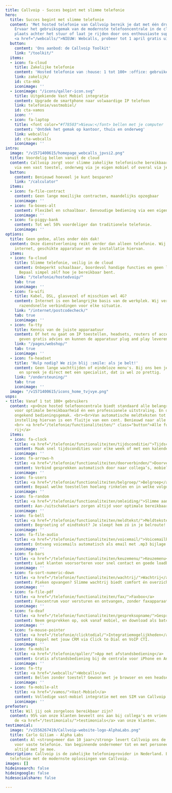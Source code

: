 ```yaml
---
title: Callvoip - Succes begint met slimme telefonie
hero:
  title: Succes begint met slimme telefonie
  content: 'Met hosted telefonie van Callvoip bereik je dat met één druk op de knop.
    Ervaar het gebruiksgemak van de modernste telefooncentrale in de cloud! Neem zelf
    plaats achter het stuur of laat je rijden door ons enthousiaste supportteam. <br><br>Overstappen?
    <a href="/webcalls/">NIEUW: Webcalls, probeer tot 1 april gratis uit!</a> \U+1F4BB4'
  button:
    content: 'Ons aanbod: de Callvoip Toolkit'
    link: "/toolkit/"
  items:
  - icon: fa-cloud
    title: Zakelijke telefonie
    content: 'Hosted telefonie van :house: 1 tot 100+ :office: gebruikers'
    link: zakelijk/
    id: cta-mkb
    iconimage: ''
  - iconimage: "/icons/qaller-icon.svg"
    title: Uitgekiende Vast Mobiel integratie
    content: Upgrade de smartphone naar volwaardige IP telefoon
    link: telefonie/vastmobiel/
    id: cta-vamos
    icon: ''
  - icon: fa-laptop
    title: <font color="#f78503">Nieuw:</font> bellen met je computer
    content: 'Ontdek het gemak op kantoor, thuis en onderweg'
    link: webcalls/
    id: cta-webcalls
    iconimage: ''
intro:
  image: "/v1571400615/homepage_webcalls_jpvsi2.png"
  title: Voordelig bellen vanuit de cloud
  content: Callvoip zorgt voor slimme zakelijke telefonische bereikbaarheid. Op kantoor
    via een vast toestel, onderweg via je eigen mobiel of overal via je eigen computer. En dat tegen scherpe tarieven!
  button:
    content: Benieuwd hoeveel je kunt besparen?
    link: "/calculator"
  items:
  - icon: fa-file-contract
    content: Geen lange moeilijke contracten, maandelijks opzegbaar
    iconimage: ''
  - icon: fa-boxes-alt
    content: Flexibel en schaalbaar. Eenvoudige bediening via een eigen veilige omgeving.
    iconimage: ''
  - icon: fa-piggy-bank
    content: Tot wel 50% voordeliger dan traditionele telefonie.
    iconimage: ''
options:
  title: Geen gedoe, alles onder één dak!
  content: Onze dienstverlening reikt verder dan alleen telefonie. Wij verzorgen betrouwbaar
    internet, geschikte apparatuur en de installatie hiervan.
  items:
  - icon: fa-cloud
    title: Slimme telefonie, veilig in de cloud
    content: Onbeperkt schaalbaar, boordevol handige functies en geen lange contracten.
      Bepaal simpel zèlf hoe je bereikbaar bent.
    link: "/telefonie/hostedvoip/"
    tab: true
    iconimage: ''
  - icon: fa-wifi
    title: Kabel, DSL, glasvezel of misschien wel 4G?
    content: Internet is een belangrijke basis van de werkplek. Wij verzorgen stabiele
      razendsnelle verbindingen voor elke situatie.
    link: "/internet/postcodecheck/"
    tab: true
    iconimage: ''
  - icon: fa-tty
    title: Kennis van de juiste apparaatuur
    content: Of het nu gaat om IP toestellen, headsets, routers of accesspoint. Wij
      geven gratis advies en kunnen de apparatuur plug and play leveren.
    link: "/pages/webshop/"
    tab: true
    iconimage: ''
  - icon: fa-headset
    title: 'Hulp nodig? We zijn blij :smile: als je belt!'
    content: Geen lange wachttijden of eindeloze menu's. Bij ons ben je geen nummer
      en spreek je direct met een specialist, dat is wel zo prettig.
    link: "/ondersteuning/"
    tab: true
    iconimage: ''
  image: "/v1571400615/icons_home_tvjvye.png"
usps:
- title: Vanaf 1 tot 100+ gebruikers
  content: <p>Onze hosted telefooncentrale biedt standaard alle belangrijke functies
    voor optimale bereikbaarheid én een professionele uitstraling. En dat met een
    ongekend bedieningsgemak. <br><br>Van automatische meldteksten tot slimme doorschakelingen,
    instelling hiervan is een fluitje van een cent. Benieuwd naar alle mogelijkheden?</p>
    <br> <a href="/telefonie/functionaliteiten/" class="button">Alle functies op een
    rij</a>
  items:
  - icon: fa-clock
    title: <a href="/telefonie/functionaliteiten/tijdsconditie/">Tijdscondities</a>
    content: Maak snel tijdscondities voor elke week of met een kalender.
    iconimage: ''
  - icon: fa-arrows-h
    title: <a href="/telefonie/functionaliteiten/doorverbinden/">Doorverbinden</a>
    content: Verbind gesprekken automatisch door naar collega’s, mobiel, etc.
    iconimage: ''
  - icon: fa-users
    title: <a href="/telefonie/functionaliteiten/belgroep/">Belgroep</a>
    content: Bepaal welke toestellen hoelang rinkelen en in welke volgorde.
    iconimage: ''
  - icon: fa-random
    title: <a href="/telefonie/functionaliteiten/omleiding/">Slimme aan/uitschakelaars</a>
    content: Aan-/uitschakelaars zorgen altijd voor optimale bereikbaarheid.
    iconimage: ''
  - icon: fa-bell
    title: <a href="/telefonie/functionaliteiten/meldtekst/">Meldteksten</a>
    content: Begroeting of eindtekst? Je sleept hem zó in je belroute!
    iconimage: ''
  - icon: fa-file-audio
    title: <a href="/telefonie/functionaliteiten/voicemail/">Voicemailbox</a>
    content: Ontvang voicemails automatisch als email met .mp3 bijlage.
    iconimage: ''
  - icon: fa-bars
    title: <a href="/telefonie/functionaliteiten/keuzemenu/">Keuzemenu</a>
    content: Laat klanten voorsorteren voor snel contact en goede loadbalance.
    iconimage: ''
  - icon: fa-sort-numeric-down
    title: <a href="/telefonie/functionaliteiten/wachtrij/">Wachtrij</a>
    content: Pieken opvangen? Slimme wachtrij biedt comfort én overzicht!
    iconimage: ''
  - icon: fa-file-pdf
    title: <a href="/telefonie/functionaliteiten/fax/">Faxbox</a>
    content: Faxcentrum voor versturen en ontvangen, zonder faxapparaat.
    iconimage: ''
  - icon: fa-deaf
    title: <a href="/telefonie/functionaliteiten/gespreksopname/">Gespreksopname</a>
    content: Neem gesprekken op, ook vanaf mobiel, en download als batch.
    iconimage: ''
  - icon: fa-mouse-pointer
    title: <a href="/telefonie/clicktodial/">Integratiemogelijkheden</a>
    content: Koppel met jouw CRM via Click to Dial en VoIP CTI.
    iconimage: ''
  - icon: fa-mobile
    title: <a href="/telefonie/qaller/">App met afstandsbediening</a>
    content: Gratis afstandsbediening bij de centrale voor iPhone en Android.
    iconimage: ''
  - icon: fa-tty
    title: <a href="/webcalls/">Webcalls</a>
    content: Bellen zonder toestel? Gewoon met je browser en een headset!
    iconimage: ''
  - icon: fa-mobile-alt
    title: <a href="/vamos/">Vast-Mobiel</a>
    content: Volledige vast-mobiel integratie met een SIM van Callvoip
    iconimage: ''
prefooter:
  title: Wil jij ook zorgeloos bereikbaar zijn?
  content: 95% van onze klanten beveelt ons aan bij collega's en vrienden. Bekijk
    de <a href="/testimonials/">testimonials</a> van onze klanten.
testimonial:
  image: "/v1556267419/Callvoip-website-logo-AlphaLabs.png"
  title: Carlo Giliam - Alpha Labs
  content: Al <strong>meer dan 10 jaar</strong> levert Callvoip ons de benodigde oplossingen
    voor vaste telefonie. Van beginnende ondernemer tot en met personeel; ze denken
    altijd met je mee.
description: Callvoip is de zakelijke telefonieprovider in Nederland. Bespaar op je
  telefonie met de modernste oplossingen van Callvoip.
images: []
hideinsearch: false
hideingoogle: false
hidesocialshare: false

---
```

